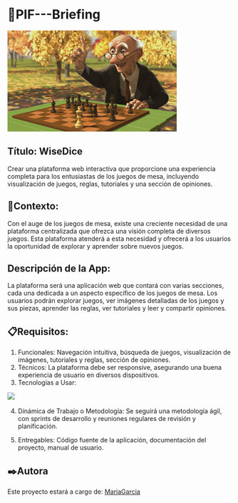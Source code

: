 <h1>📅PIF---Briefing</h1>
<img src="./img/VaQ2.gif">

## Título: WiseDice
 Crear una plataforma web interactiva que proporcione una experiencia completa para los entusiastas de los juegos de mesa, incluyendo visualización de juegos, reglas, tutoriales y una sección de opiniones.

## 💬Contexto: 
Con el auge de los juegos de mesa, existe una creciente necesidad de una plataforma centralizada que ofrezca una visión completa de diversos juegos. Esta plataforma atenderá a esta necesidad y ofrecerá a los usuarios la oportunidad de explorar y aprender sobre nuevos juegos.

## Descripción de la App: 
La plataforma será una aplicación web que contará con varias secciones, cada una dedicada a un aspecto específico de los juegos de mesa. Los usuarios podrán explorar juegos, ver imágenes detalladas de los juegos y sus piezas, aprender las reglas, ver tutoriales y leer y compartir opiniones.

## 📋Requisitos:
1. Funcionales: Navegación intuitiva, búsqueda de juegos, visualización de imágenes, tutoriales y reglas, sección de opiniones.
2. Técnicos: La plataforma debe ser responsive, asegurando una buena experiencia de usuario en diversos dispositivos.
3. Tecnologías a Usar: <br>
<img src="https://skillicons.dev/icons?i=html,css,js,php,mysql,)](https://skillicons.dev"/>

4. Dinámica de Trabajo o Metodología: Se seguirá una metodología ágil, con sprints de desarrollo y reuniones regulares de revisión y planificación.

5. Entregables: Código fuente de la aplicación, documentación del proyecto, manual de usuario.

## ✒️Autora

Este proyecto estará a cargo de:
[MariaGarcia](https://github.com/MariaGarciaJordan)

